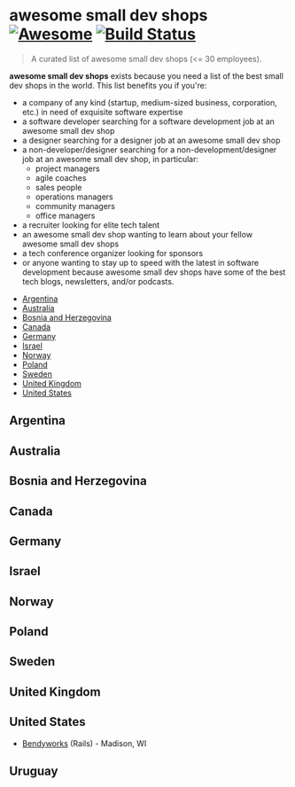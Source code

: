# awesome small dev shops [![Awesome](https://cdn.rawgit.com/sindresorhus/awesome/d7305f38d29fed78fa85652e3a63e154dd8e8829/media/badge.svg)](https://github.com/sindresorhus/awesome) [![Build Status](https://travis-ci.org/gilbertginsberg/awesome-small-dev-shops.svg?branch=master)](https://travis-ci.org/gilbertginsberg/awesome-small-dev-shops)

> A curated list of awesome small dev shops (<= 30 employees). 

**awesome small dev shops** exists because you need a list of the best small dev shops in the world. This list benefits you if you're:

* a company of any kind (startup, medium-sized business, corporation, etc.) in need of exquisite software expertise
* a software developer searching for a software development job at an awesome small dev shop
* a designer searching for a designer job at an awesome small dev shop
* a non-developer/designer searching for a non-development/designer job at an awesome small dev shop, in particular:
    * project managers
    * agile coaches
    * sales people
    * operations managers
    * community managers
    * office managers
* a recruiter looking for elite tech talent 
* an awesome small dev shop wanting to learn about your fellow awesome small dev shops
* a tech conference organizer looking for sponsors
* or anyone wanting to stay up to speed with the latest in software development because awesome small dev shops have some of the best tech blogs, newsletters, and/or podcasts. 

<!-- START doctoc generated TOC please keep comment here to allow auto update -->
<!-- DON'T EDIT THIS SECTION, INSTEAD RE-RUN doctoc TO UPDATE -->


- [Argentina](#argentina)
- [Australia](#australia)
- [Bosnia and Herzegovina](#bosnia-and-herzegovina)
- [Canada](#canada)
- [Germany](#germany)
- [Israel](#israel)
- [Norway](#norway)
- [Poland](#poland)
- [Sweden](#sweden)
- [United Kingdom](#united-kingdom)
- [United States](#united-states)

<!-- END doctoc generated TOC please keep comment here to allow auto update -->

## Argentina
## Australia
## Bosnia and Herzegovina
## Canada
## Germany
## Israel 
## Norway 
## Poland
## Sweden
## United Kingdom
## United States
* [Bendyworks](http://bendyworks.com/) (Rails) - Madison, WI 
## Uruguay